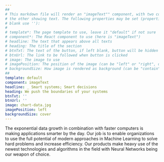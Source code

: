 ```yaml
---
##
# This markdown file will render an "imageText"" component, with two columns: one column showing an image and
# the other showing text. The following properties may be set (properties with * are required, to leave a property
# blank use ''):
#
# template*: The page template to use, leave it "default" if not sure
# component*: The React component to use (here is "imageText")
# headline: The text that appears above all texts
# heading: The title of the section
# btnTxt: The text of the button, if left blank, button will be hidden
# btnUrl: The link to be followed when button is clicked
# image: The image to use
# imagePosition: The position of the image (can be "left" or "right", default is "left")
# backgroundSize: How image is rendered as background (can be "contain" or "cover", default is "cover")
##
template: default
component: imageText
headline: _ Smart systems; Smart decisions
heading: We push the boundaries of your systems
btnTxt: ''
btnUrl: ''
image: chart-data.jpg
imagePosition: left
backgroundSize: cover
---
```


The exponential data growth in combination with faster computers is making applications smarter by the day. Our job is to enable organizations to use the full potential of modern approaches in Machine Learning to solve hard problems and increase efficiency. Our products make heavy use of the newest technologies and algorithms in the field with Neural Networks being our weapon of choice.
